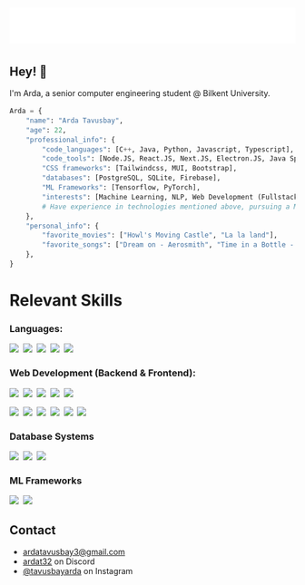 <h1 align="center">
  <img src="https://raw.githubusercontent.com/ArdaTavusbay/ArdaTavusbay/master/arda_name.svg" alt="ArdaTavusbay" />
</h1>

## Hey! 👋
I'm Arda, a senior computer engineering student @ Bilkent University.

```python
Arda = {
    "name": "Arda Tavusbay",
    "age": 22,
    "professional_info": {
        "code_languages": [C++, Java, Python, Javascript, Typescript],
        "code_tools": [Node.JS, React.JS, Next.JS, Electron.JS, Java Spring],
        "CSS frameworks": [Tailwindcss, MUI, Bootstrap],
        "databases": [PostgreSQL, SQLite, Firebase],
        "ML Frameworks": [Tensorflow, PyTorch],
        "interests": [Machine Learning, NLP, Web Development (Fullstack)],
        # Have experience in technologies mentioned above, pursuing a ML path.
    },
    "personal_info": {
        "favorite_movies": ["Howl's Moving Castle", "La la land"],
        "favorite_songs": ["Dream on - Aerosmith", "Time in a Bottle - Jim Croce"],
    },
}
```

# Relevant Skills
### Languages: 
<a href="https://html.spec.whatwg.org/multipage/" title="C++"><img loading="lazy" height="16" src="https://cdn.simpleicons.org/cplusplus/#00599C"></a>&nbsp;
<a href="https://www.python.org/" title="Python"><img loading="lazy" height="16" src="https://cdn.simpleicons.org/Python/ffd43b50"></a>&nbsp;
<a href="https://www.python.org/" title="Python"><img loading="lazy" height="16" src="https://cdn.simpleicons.org/openjdk/#437291"></a>&nbsp;
<a href="https://www.python.org/" title="Python"><img loading="lazy" height="16" src="https://cdn.simpleicons.org/javascript/#F7DF1E"></a>&nbsp;
<a href="https://www.python.org/" title="Python"><img loading="lazy" height="16" src="https://cdn.simpleicons.org/typescript/#3178C6"></a>&nbsp;

### Web Development (Backend & Frontend): 
<a href="https://www.python.org/" title="Python"><img loading="lazy" height="16" src="https://cdn.simpleicons.org/nodedotjs/#339933"></a>&nbsp;
<a href="https://www.python.org/" title="Python"><img loading="lazy" height="16" src="https://cdn.simpleicons.org/react/#61DAFB"></a>&nbsp;
<a href="https://www.python.org/" title="Python"><img loading="lazy" height="16" src="https://cdn.simpleicons.org/nextdotjs/#000000"></a>&nbsp;
<a href="https://www.python.org/" title="Python"><img loading="lazy" height="16" src="https://cdn.simpleicons.org/electron/#47848F"></a>&nbsp;
<a href="https://www.python.org/" title="Python"><img loading="lazy" height="16" src="https://cdn.simpleicons.org/spring/#6DB33F"></a>&nbsp;

<a href="https://www.python.org/" title="Python"><img loading="lazy" height="16" src="https://cdn.simpleicons.org/tailwindcss/#06B6D4"></a>&nbsp;
<a href="https://www.python.org/" title="Python"><img loading="lazy" height="16" src="https://cdn.simpleicons.org/mui/#007FFF"></a>&nbsp;
<a href="https://www.python.org/" title="Python"><img loading="lazy" height="16" src="https://cdn.simpleicons.org/bootstrap/#7952B3"></a>&nbsp;
<a href="https://www.python.org/" title="Python"><img loading="lazy" height="16" src="https://cdn.simpleicons.org/html5/#E34F26"></a>&nbsp;
<a href="https://www.python.org/" title="Python"><img loading="lazy" height="16" src="https://cdn.simpleicons.org/css3/#1572B6"></a>&nbsp;
<a href="https://www.python.org/" title="Python"><img loading="lazy" height="16" src="https://cdn.simpleicons.org/sass/#CC6699"></a>&nbsp;

### Database Systems
<a href="https://www.python.org/" title="Python"><img loading="lazy" height="16" src="https://cdn.simpleicons.org/postgresql/#4169E1"></a>&nbsp;
<a href="https://www.python.org/" title="Python"><img loading="lazy" height="16" src="https://cdn.simpleicons.org/sqlite/#003B57"></a>&nbsp;
<a href="https://www.python.org/" title="Python"><img loading="lazy" height="16" src="https://cdn.simpleicons.org/firebase/#FFCA28"></a>&nbsp;

### ML Frameworks
<a href="https://www.python.org/" title="Python"><img loading="lazy" height="16" src="https://cdn.simpleicons.org/tensorflow/#FF6F00"></a>&nbsp;
<a href="https://www.python.org/" title="Python"><img loading="lazy" height="16" src="https://cdn.simpleicons.org/pytorch/#EE4C2C"></a>&nbsp;

## Contact
- [ardatavusbay3@gmail.com](./) 
- [ardat32](./) on Discord
- [@tavusbayarda](www.instagram.com/tavusbayarda/) on Instagram

